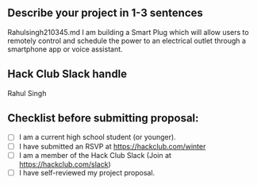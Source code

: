 ## Describe your project in 1-3 sentences
Rahulsingh210345.md
I am building a Smart Plug which will allow users to remotely control and schedule the power to an electrical outlet through a smartphone app or voice assistant.


## Hack Club Slack handle
Rahul Singh

## Checklist before submitting proposal:

- [ ] I am a current high school student (or younger).
- [ ] I have submitted an RSVP at <https://hackclub.com/winter>
- [ ] I am a member of the Hack Club Slack (Join at <https://hackclub.com/slack>)
- [ ] I have self-reviewed my project proposal.
